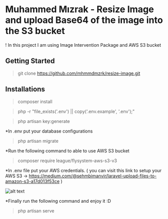 # Muhammed Mızrak - Resize Image and upload Base64 of the image into the S3 bucket

! In this project I am using Image Intervention Package and AWS S3 bucket

## Getting Started
> git clone https://github.com/mhmmdmzrk/resize-image.git 

## Installations

> composer install

> php -r "file_exists('.env') || copy('.env.example', '.env');"

> php artisan key:generate

*In .env put your database configurations

> php artisan migrate

*Run the following command to able to use AWS S3 bucket

> composer require league/flysystem-aws-s3-v3

*In .env file put your AWS credentials. ( you can visit this link to setup your AWS S3 -> https://medium.com/@sehmbimanvir/laravel-upload-files-to-amazon-s3-a17d013f53ce )

![alt text](https://miro.medium.com/max/696/1*-gLMFOEq8WK1Ov2hT2804w.jpeg)

*Finally run the following command and enjoy it :D

> php artisan serve
